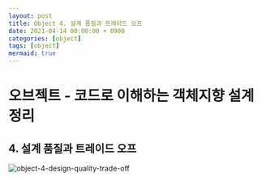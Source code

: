 ```yaml
---
layout: post
title: Object 4. 설계 품질과 트레이드 오프
date: 2021-04-14 00:00:00 + 0900
categories: [object]
tags: [object]
mermaid: true
---
```

# 오브젝트 - 코드로 이해하는 객체지향 설계 정리
## 4. 설계 품질과 트레이드 오프
![object-4-design-quality-trade-off](https://user-images.githubusercontent.com/13375810/114575553-3fe64000-9cb5-11eb-88d0-9394df5b83cc.png)
